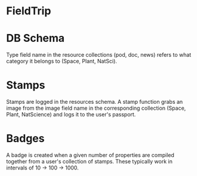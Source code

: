 # FieldTrip


# DB Schema

Type field name in the resource collections (pod, doc, news) refers to what category it belongs to (Space, Plant, NatSci).

# Stamps

Stamps are logged in the resources schema. A stamp function grabs an image from the image field name in the corresponding collection (Space, Plant, NatScience) and logs it to the user's passport.

# Badges

A badge is created when a given number of properties are compiled together from a user's collection of stamps. These typically work in intervals of 10 -> 100 -> 1000.